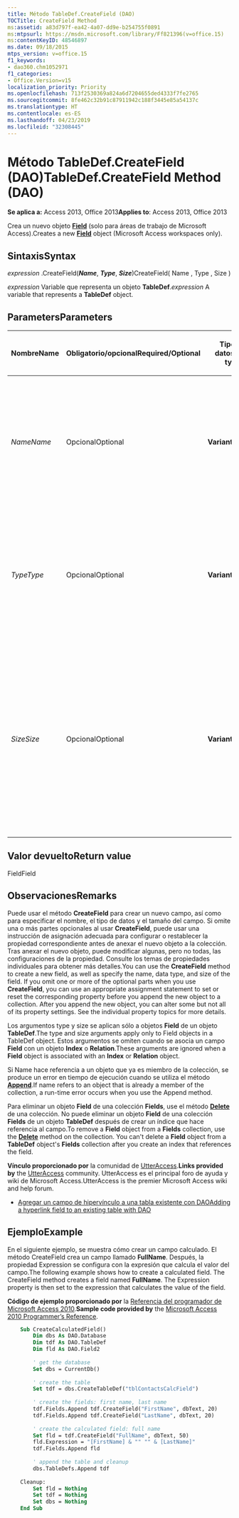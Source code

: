 ```yaml
---
title: Método TableDef.CreateField (DAO)
TOCTitle: CreateField Method
ms:assetid: a83d797f-ea42-4a07-dd9e-b254755f0891
ms:mtpsurl: https://msdn.microsoft.com/library/Ff821396(v=office.15)
ms:contentKeyID: 48546897
ms.date: 09/18/2015
mtps_version: v=office.15
f1_keywords:
- dao360.chm1052971
f1_categories:
- Office.Version=v15
localization_priority: Priority
ms.openlocfilehash: 713f2530369a824a6d7204655ded4333f7fe2765
ms.sourcegitcommit: 8fe462c32b91c87911942c188f3445e85a54137c
ms.translationtype: HT
ms.contentlocale: es-ES
ms.lasthandoff: 04/23/2019
ms.locfileid: "32308445"
---
```

# <a name="tabledefcreatefield-method-dao"></a><span data-ttu-id="393dc-102">Método TableDef.CreateField (DAO)</span><span class="sxs-lookup"><span data-stu-id="393dc-102">TableDef.CreateField Method (DAO)</span></span>

<span data-ttu-id="393dc-103">**Se aplica a:** Access 2013, Office 2013</span><span class="sxs-lookup"><span data-stu-id="393dc-103">**Applies to**: Access 2013, Office 2013</span></span>

<span data-ttu-id="393dc-104">Crea un nuevo objeto **[Field](field-object-dao.md)** (solo para áreas de trabajo de Microsoft Access).</span><span class="sxs-lookup"><span data-stu-id="393dc-104">Creates a new **[Field](field-object-dao.md)** object (Microsoft Access workspaces only).</span></span>

## <a name="syntax"></a><span data-ttu-id="393dc-105">Sintaxis</span><span class="sxs-lookup"><span data-stu-id="393dc-105">Syntax</span></span>

<span data-ttu-id="393dc-106">*expression* .CreateField(_**Name**_, _**Type**_, _**Size**_)</span><span class="sxs-lookup"><span data-stu-id="393dc-106">CreateField( Name ,  Type ,  Size )</span></span>

<span data-ttu-id="393dc-107">*expression* Variable que representa un objeto **TableDef**.</span><span class="sxs-lookup"><span data-stu-id="393dc-107">*expression*  A variable that represents a **TableDef** object.</span></span>

## <a name="parameters"></a><span data-ttu-id="393dc-108">Parameters</span><span class="sxs-lookup"><span data-stu-id="393dc-108">Parameters</span></span>

<table>
<colgroup>
<col style="width: 25%" />
<col style="width: 25%" />
<col style="width: 25%" />
<col style="width: 25%" />
</colgroup>
<thead>
<tr class="header">
<th><p><span data-ttu-id="393dc-109">Nombre</span><span class="sxs-lookup"><span data-stu-id="393dc-109">Name</span></span></p></th>
<th><p><span data-ttu-id="393dc-110">Obligatorio/opcional</span><span class="sxs-lookup"><span data-stu-id="393dc-110">Required/Optional</span></span></p></th>
<th><p><span data-ttu-id="393dc-111">Tipo de datos</span><span class="sxs-lookup"><span data-stu-id="393dc-111">Data type</span></span></p></th>
<th><p><span data-ttu-id="393dc-112">Descripción</span><span class="sxs-lookup"><span data-stu-id="393dc-112">Description</span></span></p></th>
</tr>
</thead>
<tbody>
<tr class="odd">
<td><p><span data-ttu-id="393dc-113"><em>Name</em></span><span class="sxs-lookup"><span data-stu-id="393dc-113"><em>Name</em></span></span></p></td>
<td><p><span data-ttu-id="393dc-114">Opcional</span><span class="sxs-lookup"><span data-stu-id="393dc-114">Optional</span></span></p></td>
<td><p><span data-ttu-id="393dc-115"><strong>Variant</strong></span><span class="sxs-lookup"><span data-stu-id="393dc-115"><strong>Variant</strong></span></span></p></td>
<td><p><span data-ttu-id="393dc-p101">Una cadena que asigna nombres únicos al nuevo objeto <strong>Field</strong>. Consulte la propiedad <strong><a href="connection-name-property-dao.md">Name</a></strong> para obtener más detalles sobre los nombres de <strong>Field</strong> válidos.</span><span class="sxs-lookup"><span data-stu-id="393dc-p101">A String that uniquely names the new <strong>Field</strong> object. See the <strong><a href="connection-name-property-dao.md">Name</a></strong> property for details on valid <strong>Field</strong> names.</span></span></p></td>
</tr>
<tr class="even">
<td><p><span data-ttu-id="393dc-118"><em>Type</em></span><span class="sxs-lookup"><span data-stu-id="393dc-118"><em>Type</em></span></span></p></td>
<td><p><span data-ttu-id="393dc-119">Opcional</span><span class="sxs-lookup"><span data-stu-id="393dc-119">Optional</span></span></p></td>
<td><p><span data-ttu-id="393dc-120"><strong>Variant</strong></span><span class="sxs-lookup"><span data-stu-id="393dc-120"><strong>Variant</strong></span></span></p></td>
<td><p><span data-ttu-id="393dc-p102">Una constante que determina el tipo de datos del nuevo objeto<strong>Field</strong>. Consulte la propiedad <strong><a href="field-type-property-dao.md">Type</a></strong> para obtener los tipos de datos válidos.</span><span class="sxs-lookup"><span data-stu-id="393dc-p102">A constant that determines the data type of the new <strong>Field</strong> object. See the <strong><a href="field-type-property-dao.md">Type</a></strong> property for valid data types.</span></span></p></td>
</tr>
<tr class="odd">
<td><p><span data-ttu-id="393dc-123"><em>Size</em></span><span class="sxs-lookup"><span data-stu-id="393dc-123"><em>Size</em></span></span></p></td>
<td><p><span data-ttu-id="393dc-124">Opcional</span><span class="sxs-lookup"><span data-stu-id="393dc-124">Optional</span></span></p></td>
<td><p><span data-ttu-id="393dc-125"><strong>Variant</strong></span><span class="sxs-lookup"><span data-stu-id="393dc-125"><strong>Variant</strong></span></span></p></td>
<td><p><span data-ttu-id="393dc-126">Un Entero que indica el tamaño máximo, en bytes, de un objeto <strong>Field</strong> que contiene texto.</span><span class="sxs-lookup"><span data-stu-id="393dc-126">An Integer that indicates the maximum size, in bytes, of a <strong>Field</strong> object that contains text.</span></span> <span data-ttu-id="393dc-127">Consulte la propiedad <strong><a href="field-size-property-dao.md">Size</a></strong> para obtener valores de tamaño válidos.</span><span class="sxs-lookup"><span data-stu-id="393dc-127">See the <a href="field-size-property-dao.md"><strong>Size</strong></a> property for valid size values.</span></span> <span data-ttu-id="393dc-128">Se omite este argumento para los campos numéricos y de ancho fijo.</span><span class="sxs-lookup"><span data-stu-id="393dc-128">This argument is ignored for numeric and fixed-width fields.</span></span></p></td>
</tr>
</tbody>
</table>


## <a name="return-value"></a><span data-ttu-id="393dc-129">Valor devuelto</span><span class="sxs-lookup"><span data-stu-id="393dc-129">Return value</span></span>

<span data-ttu-id="393dc-130">Field</span><span class="sxs-lookup"><span data-stu-id="393dc-130">Field</span></span>

## <a name="remarks"></a><span data-ttu-id="393dc-131">Observaciones</span><span class="sxs-lookup"><span data-stu-id="393dc-131">Remarks</span></span>

<span data-ttu-id="393dc-p104">Puede usar el método **CreateField** para crear un nuevo campo, así como para especificar el nombre, el tipo de datos y el tamaño del campo. Si omite una o más partes opcionales al usar **CreateField**, puede usar una instrucción de asignación adecuada para configurar o restablecer la propiedad correspondiente antes de anexar el nuevo objeto a la colección. Tras anexar el nuevo objeto, puede modificar algunas, pero no todas, las configuraciones de la propiedad. Consulte los temas de propiedades individuales para obtener más detalles.</span><span class="sxs-lookup"><span data-stu-id="393dc-p104">You can use the **CreateField** method to create a new field, as well as specify the name, data type, and size of the field. If you omit one or more of the optional parts when you use **CreateField**, you can use an appropriate assignment statement to set or reset the corresponding property before you append the new object to a collection. After you append the new object, you can alter some but not all of its property settings. See the individual property topics for more details.</span></span>

<span data-ttu-id="393dc-136">Los argumentos type y size se aplican sólo a objetos **Field** de un objeto **TableDef**.</span><span class="sxs-lookup"><span data-stu-id="393dc-136">The  type and  size arguments apply only to Field objects in a TableDef object.</span></span> <span data-ttu-id="393dc-137">Estos argumentos se omiten cuando se asocia un campo **Field** con un objeto **Index** o **Relation**.</span><span class="sxs-lookup"><span data-stu-id="393dc-137">These arguments are ignored when a **Field** object is associated with an **Index** or **Relation** object.</span></span>

<span data-ttu-id="393dc-138">Si Name hace referencia a un objeto que ya es miembro de la colección, se produce un error en tiempo de ejecución cuando se utiliza el método **[Append](fields-append-method-dao.md)**.</span><span class="sxs-lookup"><span data-stu-id="393dc-138">If  name refers to an object that is already a member of the collection, a run-time error occurs when you use the  Append  method.</span></span>

<span data-ttu-id="393dc-p106">Para eliminar un objeto **Field** de una colección **Fields**, use el método **[Delete](fields-delete-method-dao.md)** de una colección. No puede eliminar un objeto **Field** de una colección **Fields** de un objeto **TableDef** después de crear un índice que hace referencia al campo.</span><span class="sxs-lookup"><span data-stu-id="393dc-p106">To remove a **Field** object from a **Fields** collection, use the **[Delete](fields-delete-method-dao.md)** method on the collection. You can't delete a **Field** object from a **TableDef** object's **Fields** collection after you create an index that references the field.</span></span>

<span data-ttu-id="393dc-141">**Vínculo proporcionado por** la comunidad de [UtterAccess](https://www.utteraccess.com).</span><span class="sxs-lookup"><span data-stu-id="393dc-141">**Links provided by** the [UtterAccess](https://www.utteraccess.com) community.</span></span> <span data-ttu-id="393dc-142">UtterAccess es el principal foro de ayuda y wiki de Microsoft Access.</span><span class="sxs-lookup"><span data-stu-id="393dc-142">UtterAccess is the premier Microsoft Access wiki and help forum.</span></span>

- [<span data-ttu-id="393dc-143">Agregar un campo de hipervínculo a una tabla existente con DAO</span><span class="sxs-lookup"><span data-stu-id="393dc-143">Adding a hyperlink field to an existing table with DAO</span></span>](https://www.utteraccess.com/wiki/index.php/adding_a_hyperlink_field_to_an_existing_table_with_dao)

## <a name="example"></a><span data-ttu-id="393dc-144">Ejemplo</span><span class="sxs-lookup"><span data-stu-id="393dc-144">Example</span></span>

<span data-ttu-id="393dc-p108">En el siguiente ejemplo, se muestra cómo crear un campo calculado. El método CreateField crea un campo llamado **FullName**. Después, la propiedad Expression se configura con la expresión que calcula el valor del campo.</span><span class="sxs-lookup"><span data-stu-id="393dc-p108">The following example shows how to create a calculated field. The CreateField method creates a field named **FullName**. The Expression property is then set to the expression that calculates the value of the field.</span></span>

<span data-ttu-id="393dc-148">**Código de ejemplo proporcionado por** la [Referencia del programador de Microsoft Access 2010](https://www.amazon.com/Microsoft-Access-2010-Programmers-Reference/dp/8126528125).</span><span class="sxs-lookup"><span data-stu-id="393dc-148">**Sample code provided by** the [Microsoft Access 2010 Programmer’s Reference](https://www.amazon.com/Microsoft-Access-2010-Programmers-Reference/dp/8126528125).</span></span>

```vb
    Sub CreateCalculatedField()
        Dim dbs As DAO.Database
        Dim tdf As DAO.TableDef
        Dim fld As DAO.Field2
        
        ' get the database
        Set dbs = CurrentDb()
        
        ' create the table
        Set tdf = dbs.CreateTableDef("tblContactsCalcField")
        
        ' create the fields: first name, last name
        tdf.Fields.Append tdf.CreateField("FirstName", dbText, 20)
        tdf.Fields.Append tdf.CreateField("LastName", dbText, 20)
        
        ' create the calculated field: full name
        Set fld = tdf.CreateField("FullName", dbText, 50)
        fld.Expression = "[FirstName] & "" "" & [LastName]"
        tdf.Fields.Append fld
        
        ' append the table and cleanup
        dbs.TableDefs.Append tdf
        
    Cleanup:
        Set fld = Nothing
        Set tdf = Nothing
        Set dbs = Nothing
    End Sub
```

